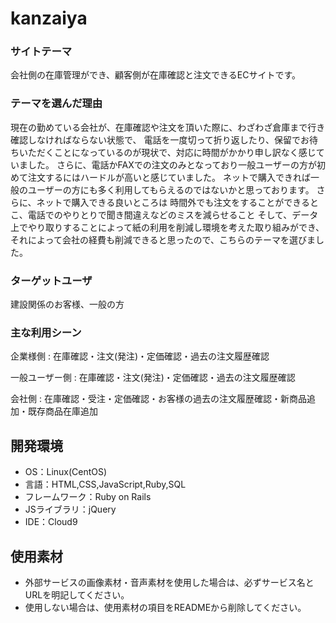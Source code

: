 # kanzaiya


### サイトテーマ
会社側の在庫管理ができ、顧客側が在庫確認と注文できるECサイトです。


### テーマを選んだ理由
現在の勤めている会社が、在庫確認や注文を頂いた際に、わざわざ倉庫まで行き確認しなければならない状態で、
電話を一度切って折り返したり、保留でお待ちいただくことになっているのが現状で、対応に時間がかかり申し訳なく感じていました。
  さらに、電話かFAXでの注文のみとなっており一般ユーザーの方が初めて注文するにはハードルが高いと感じていました。
ネットで購入できれば一般のユーザーの方にも多く利用してもらえるのではないかと思っております。
さらに、ネットで購入できる良いところは
時間外でも注文をすることができるとこ、電話でのやりとりで聞き間違えなどのミスを減らせること
そして、データ上でやり取りすることによって紙の利用を削減し環境を考えた取り組みができ、
それによって会社の経費も削減できると思ったので、こちらのテーマを選びました。


### ターゲットユーザ
建設関係のお客様、一般の方

### 主な利用シーン
企業様側 : 在庫確認・注文(発注)・定価確認・過去の注文履歴確認

一般ユーザー側 : 在庫確認・注文(発注)・定価確認・過去の注文履歴確認

会社側 : 在庫確認・受注・定価確認・お客様の過去の注文履歴確認・新商品追加・既存商品在庫追加




## 開発環境
- OS：Linux(CentOS)
- 言語：HTML,CSS,JavaScript,Ruby,SQL
- フレームワーク：Ruby on Rails
- JSライブラリ：jQuery
- IDE：Cloud9

## 使用素材
- 外部サービスの画像素材・音声素材を使用した場合は、必ずサービス名とURLを明記してください。
- 使用しない場合は、使用素材の項目をREADMEから削除してください。